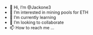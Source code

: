 - 👋 Hi, I’m @Jackone3
- 👀 I’m interested in mining pools for ETH
- 🌱 I’m currently learning
- 💞️ I’m looking to collaborate
- 📫 How to reach me ...

<!---
Jackone3/Jackone3 is a ✨ special ✨ repository because its `README.md` (this file) appears on your GitHub profile.
You can click the Preview link to take a look at your changes.
--->
